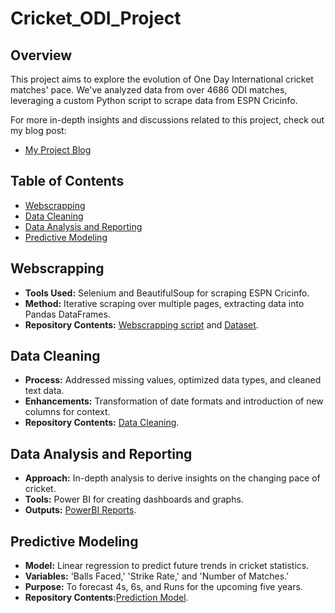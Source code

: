 # Cricket_ODI_Project

## Overview

This project aims to explore the evolution of One Day International cricket matches' pace. We've analyzed data from over 4686 ODI matches, leveraging a custom Python script to scrape data from ESPN Cricinfo.

For more in-depth insights and discussions related to this project, check out my blog post:
- [My Project Blog](https://medium.com/@aryanjhaveri.aj/how-fast-has-the-game-of-cricket-become-the-numbers-b642affcb98c)
  
## Table of Contents
- [Webscrapping](#webscrapping)
- [Data Cleaning](#data-cleaning)
- [Data Analysis and Reporting](#data-analysis-and-reporting)
- [Predictive Modeling](#predictive-modeling)

## Webscrapping
- **Tools Used:** Selenium and BeautifulSoup for scraping ESPN Cricinfo.
- **Method:** Iterative scraping over multiple pages, extracting data into Pandas DataFrames.
- **Repository Contents:** [Webscrapping script](ESPNCricinfo_Webscrapping.py) and [Dataset](final_ODI_data.csv).

## Data Cleaning
- **Process:** Addressed missing values, optimized data types, and cleaned text data.
- **Enhancements:** Transformation of date formats and introduction of new columns for context.
- **Repository Contents:** [Data Cleaning](cricket_ODI_data_cleaning.ipynb).

## Data Analysis and Reporting
- **Approach:** In-depth analysis to derive insights on the changing pace of cricket.
- **Tools:** Power BI for creating dashboards and graphs.
- **Outputs:** [PowerBI Reports](ODI_PowerBI_dashboards.pdf).

## Predictive Modeling
- **Model:** Linear regression to predict future trends in cricket statistics.
- **Variables:** 'Balls Faced,' 'Strike Rate,' and 'Number of Matches.'
- **Purpose:** To forecast 4s, 6s, and Runs for the upcoming five years.
- **Repository Contents:**[Prediction Model](cricket_ODI_analysis_prediction.ipynb).

